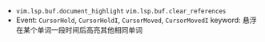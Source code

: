 - `vim.lsp.buf.document_highlight` `vim.lsp.buf.clear_references`
- Event: `CursorHold`, `CursorHoldI`, `CursorMoved`, `CursorMovedI`
keyword: 悬浮在某个单词一段时间后高亮其他相同单词
